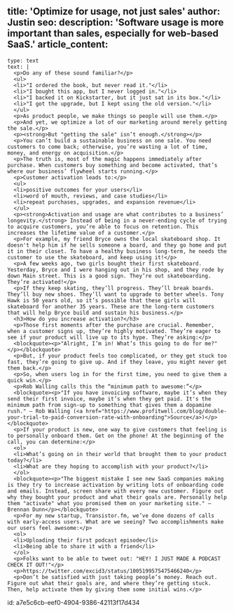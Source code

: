 title: 'Optimize for usage, not just sales'
author: Justin
seo:
  description: 'Software usage is more important than sales, especially for web-based SaaS.'
article_content:
  -
    type: text
    text: |
      <p>Do any of these sound familiar?</p>
      <ul>
      <li>"I ordered the book, but never read it."</li>
      <li>"I bought this app, but I never logged in."</li>
      <li>"I backed it on Kickstarter, but it just sat in its box."</li>
      <li>"I got the upgrade, but I kept using the old version."</li>
      </ul>
      <p>As product people, we make things so people will use them.</p>
      <p>And yet, we optimize a lot of our marketing around merely getting the sale.</p>
      <p><strong>But "getting the sale" isn’t enough.</strong></p>
      <p>You can’t build a sustainable business on one sale. You need customers to come back; otherwise, you’re wasting a lot of time, money, and energy on acquisition.</p>
      <p>The truth is, most of the magic happens immediately after purchase. When customers buy something and become activated, that’s where our business’ flywheel starts running.</p>
      <p>Customer activation leads to:</p>
      <ul>
      <li>positive outcomes for your users</li>
      <li>word of mouth, reviews, and case studies</li>
      <li>repeat purchases, upgrades, and expansion revenue</li>
      </ul>
      <p><strong>Activation and usage are what contributes to a business’ longevity.</strong> Instead of being in a never-ending cycle of trying to acquire customers, you’re able to focus on retention. This increases the lifetime value of a customer.</p>
      <p>For example, my friend Bryce owns the local skateboard shop. It doesn't help him if he sells someone a board, and they go home and put it in their closet. To have a healthy business long-term, he needs the customer to use the skateboard, and keep using it!</p>
      <p>A few weeks ago, two girls bought their first skateboard. Yesterday, Bryce and I were hanging out in his shop, and they rode by down Main street. This is a good sign. They’re out skateboarding. They’re activated!</p>
      <p>If they keep skating, they’ll progress. They’ll break boards. They’ll buy new shoes. They’ll want to upgrade to better wheels. Tony Hawk is 50 years old, so it’s possible that these girls will skateboard for another 35 years. These are the long-term customers that will help Bryce build and sustain his business.</p>
      <h3>How do you increase activation?</h3>
      <p>Those first moments after the purchase are crucial. Remember, when a customer signs up, they’re highly motivated. They’re eager to see if your product will live up to its hype. They’re asking:</p>
      <blockquote><p>"Alright, I’m in! What’s this going to do for me?"</p></blockquote>
      <p>But, if your product feels too complicated, or they get stuck too fast, they’re going to give up. And if they leave, you might never get them back.</p>
      <p>So, when users log in for the first time, you need to give them a quick win.</p>
      <p>Rob Walling calls this the “minimum path to awesome:”</p>
      <blockquote><p>"If you have invoicing software, maybe it’s when they send their first invoice, maybe it’s when they get paid. It's the minimum path from sign-up to something that gives them a dopamine rush." – Rob Walling (<a href="https://www.profitwell.com/blog/double-your-trial-to-paid-conversion-rate-with-onboarding">Source</a>)</p></blockquote>
      <p>If your product is new, one way to give customers that feeling is to personally onboard them. Get on the phone! At the beginning of the call, you can determine:</p>
      <ol>
      <li>What’s going on in their world that brought them to your product today?</li>
      <li>What are they hoping to accomplish with your product?</li>
      </ol>
      <blockquote><p>"The biggest mistake I see new SaaS companies making is they try to increase activation by writing lots of onboarding code and emails. Instead, screen share with every new customer. Figure out why they bought your product and what their goals are. Personally help them "activate" what you promised them on your marketing site." – Brennan Dunn</p></blockquote>
      <p>For my new startup, Transistor.fm, we’ve done dozens of calls with early-access users. What are we seeing? Two accomplishments make our users feel awesome:</p>
      <ol>
      <li>Uploading their first podcast episode</li>
      <li>Being able to share it with a friend</li>
      </ol>
      <p>Folks want to be able to tweet out: "HEY! I JUST MADE A PODCAST CHECK IT OUT!"</p>
      <p>https://twitter.com/excid3/status/1005199575475466240</p>
      <p>Don’t be satisfied with just taking people’s money. Reach out. Figure out what their goals are, and where they’re getting stuck. Then, help activate them by giving them some initial wins.</p>
      
id: a7e5c6cb-eef0-4904-9386-42113f17d434
